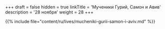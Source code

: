 +++
draft = false
hidden = true
linkTitle = 'Мученики Гурий, Самон и Авив'
description = '28 ноября'
weight = 28
+++

{{% include file="content/ru/lives/mucheniki-gurii-samon-i-aviv.md" %}}
